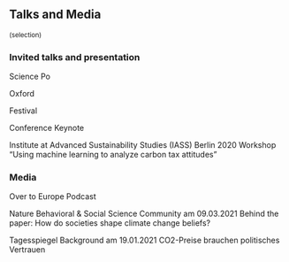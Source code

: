 

## Talks and Media
<sub>(selection)</sub>

### Invited talks and presentation

Science Po

Oxford

Festival

Conference Keynote

Institute at Advanced Sustainability Studies (IASS) Berlin 2020
Workshop “Using machine learning to analyze carbon tax attitudes”

### Media

Over to Europe Podcast

Nature Behavioral & Social Science Community am 09.03.2021
Behind the paper: How do societies shape climate change beliefs?

Tagesspiegel Background am 19.01.2021
			CO2-Preise brauchen politisches Vertrauen





